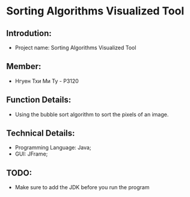 # Sorting Algorithms Visualized Tool
## Introdution:
- Project name: Sorting Algorithms Visualized Tool
## Member:
- Нгуен Тхи Ми Ту - P3120
## Function Details:
- Using the bubble sort algorithm to sort the pixels of an image.
## Technical Details:
- Programming Language: Java;
- GUI: JFrame;
## TODO:
- Make sure to add the JDK before you run the program
